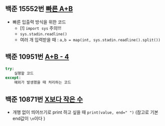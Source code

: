## 백준 15552번 [빠른 A+B](https://www.acmicpc.net/problem/15552)
- 빠른 입출력 방식을 위한 코드
	- [!] `import sys` 주의!!!
	- `sys.stadin.readline()`
	- 여러 개 입력받을 때 : `a,b = map(int, sys.stadin.readline().split())`
## 백준 10951번 [A+B - 4](https://www.acmicpc.net/problem/10951)
```python
try:
	실행할 코드
except:
	예외가 발생했을 때 처리하는 코드
```
## 백준 10871번 [X보다 작은 수](https://www.acmicpc.net/problem/10871)
- 개행 없이 띄어쓰기로 print 하고 싶을 때
	`print(value, end=" ")` (참고로 기본 end값이 `\n`이다 )
	